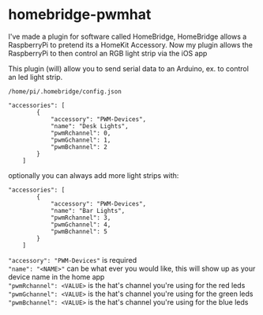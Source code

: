 # homebridge-pwmhat

I've made a plugin for software called HomeBridge, HomeBridge allows a RaspberryPi to pretend its a HomeKit Accessory. Now my plugin allows the RaspberryPi to then control an RGB light strip via the iOS app

This plugin (will) allow you to send serial data to an Arduino, ex. to control an led light strip.

`/home/pi/.homebridge/config.json`

```
"accessories": [
        {
            "accessory": "PWM-Devices",
            "name": "Desk Lights",
            "pwmRchannel": 0,
            "pwmGchannel": 1,
            "pwmBchannel": 2
        }
    ]
```

optionally you can always add more light strips with:

```
"accessories": [
        {
            "accessory": "PWM-Devices",
            "name": "Bar Lights",
            "pwmRchannel": 3,
            "pwmGchannel": 4,
            "pwmBchannel": 5
        }
    ]
```

`"accessory": "PWM-Devices"` is required <br>
`"name": "<NAME>"` <NAME> can be what ever you would like, this will show up as your device name in the home app <br>
`"pwmRchannel": <VALUE>` <VALUE> is the hat's channel you're using for the red leds <br>
`"pwmGchannel": <VALUE>` <VALUE> is the hat's channel you're using for the green leds <br>
`"pwmBchannel": <VALUE>` <VALUE> is the hat's channel you're using for the blue leds <br>
